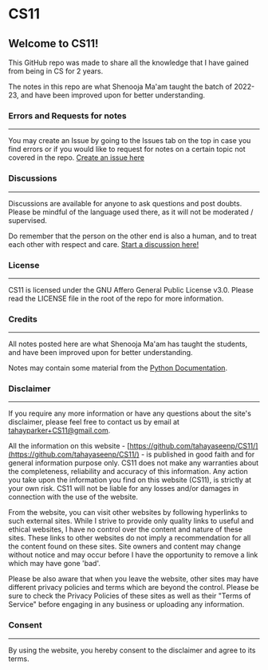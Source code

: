 # CS11

## Welcome to CS11!

This GitHub repo was made to share all the knowledge that I have gained from being in CS for 2 years.

The notes in this repo are what Shenooja Ma'am taught the batch of 2022-23, and have been improved upon for better understanding.

### Errors and Requests for notes
----

You may create an Issue by going to the Issues tab on the top in case you find errors or if you would like to request for notes on a certain topic not covered in the repo.
[Create an issue here](https://github.com/tahayaseenp/CS11/issues/new/choose)

### Discussions
----

Discussions are available for anyone to ask questions and post doubts. Please be mindful of the language used there, as it will not be moderated / supervised.

Do remember that the person on the other end is also a human, and to treat each other with respect and care.
[Start a discussion here!](https://github.com/tahayaseenp/CS11/discussions/new/choose)

### License
----

CS11 is licensed under the GNU Affero General Public License v3.0. Please read the LICENSE file in the root of the repo for more information.

### Credits
----

All notes posted here are what Shenooja Ma'am has taught the students, and have been improved upon for better understanding.

Notes may contain some material from the [Python Documentation](https://www.python.org/doc/).

### Disclaimer
----

If you require any more information or have any questions about the site's disclaimer, please feel free to contact us by email at tahayparker+CS11@gmail.com.

All the information on this website - [https://github.com/tahayaseenp/CS11/](https://github.com/tahayaseenp/CS11/) - is published in good faith and for general information purpose only. CS11 does not make any warranties about the completeness, reliability and accuracy of this information. Any action you take upon the information you find on this website (CS11), is strictly at your own risk. CS11 will not be liable for any losses and/or damages in connection with the use of the website.

From the website, you can visit other websites by following hyperlinks to such external sites. While I strive to provide only quality links to useful and ethical websites, I have no control over the content and nature of these sites. These links to other websites do not imply a recommendation for all the content found on these sites. Site owners and content may change without notice and may occur before I have the opportunity to remove a link which may have gone 'bad'.

Please be also aware that when you leave the website, other sites may have different privacy policies and terms which are beyond the control. Please be sure to check the Privacy Policies of these sites as well as their "Terms of Service" before engaging in any business or uploading any information.

### Consent
----

By using the website, you hereby consent to the disclaimer and agree to its terms.